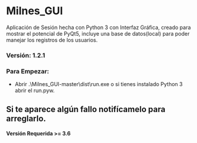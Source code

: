 # Milnes_GUI
Aplicación de Sesión hecha con Python 3 con Interfaz Gráfica, creado para mostrar el potencial de PyQt5, incluye una base de datos(local) para poder manejar los registros de los usuarios.


### Versión: 1.2.1

### Para Empezar:
- Abrir .\Milnes_GUI-master\dist\run.exe o si tienes instalado Python 3 abrir el run.pyw.
 
## Si te aparece algún fallo notifícamelo para arreglarlo.
#### Versión Requerida >= 3.6
